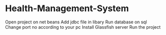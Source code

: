 # Health-Management-System
Open project on net beans
Add jdbc file in libary
Run database on sql
Change port no according to your pc
Install Glassfish server 
Run the project

